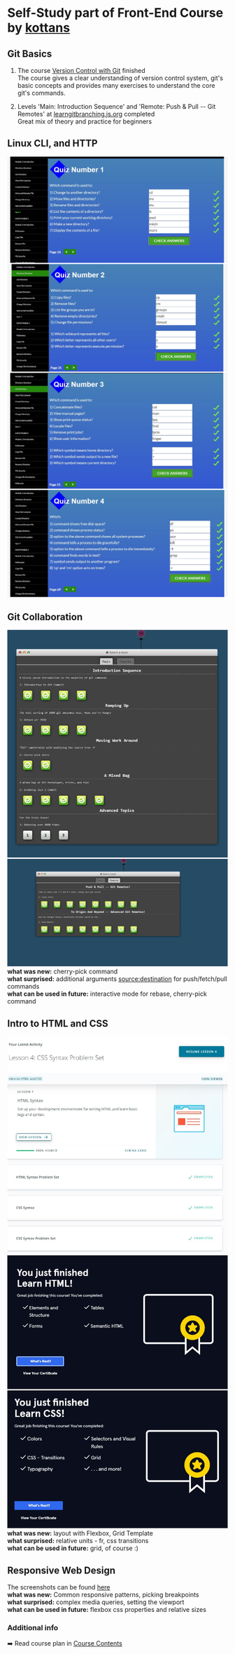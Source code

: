 # Self-Study part of Front-End Course by [kottans](https://kottans.org/)
 
## Git Basics

1) The course [Version Control with Git](https://www.udacity.com/course/version-control-with-git--ud123) finished <br>
The course gives a clear understanding of version control system, git's basic concepts and provides many exercises to understand the core git's commands.

2) Levels 'Main: Introduction Sequence' and 'Remote: Push & Pull -- Git Remotes' at [learngitbranching.js.org](https://learngitbranching.js.org/) completed <br>
Great mix of theory and practice for beginners

## Linux CLI, and HTTP

![Module_1](task_linux_cli/screenshot1.JPG) ![Module_2](task_linux_cli/screenshot2.JPG)
![Module_3](task_linux_cli/screenshot3.JPG) ![Module_4](task_linux_cli/screenshot4.JPG)

## Git Collaboration

![Main Section](task_git_collaboration/main.JPG) ![Remote Section](task_git_collaboration/remote.JPG)
<br>
**what was new:** cherry-pick command<br>
**what surprised:** additional arguments <source:destination> for push/fetch/pull commands<br>
**what can be used in future:** interactive mode for rebase, cherry-pick command<br>

## Intro to HTML and CSS
![Intro to HTML & CSS](task_html_css_intro/intro.JPG)
![Learn HTML](task_html_css_intro/learnHTML.JPG)
![Learn CSS](task_html_css_intro/learnCSS.JPG)
<br>
**what was new:** layout with Flexbox, Grid Template<br>
**what surprised:** relative units - fr, css transitions<br>
**what can be used in future:** grid, of course :)<br>

## Responsive Web Design
The screenshots can be found [here](task_responsive_web_design)
<br>
**what was new:** Common responsive patterns, picking breakpoints<br>
**what surprised:** complex media queries, setting the viewport<br>
**what can be used in future:** flexbox css properties and relative sizes<br>

### Additional info

➡️ Read course plan in [Course Contents](https://github.com/kottans/frontend/blob/master/contents.md)
